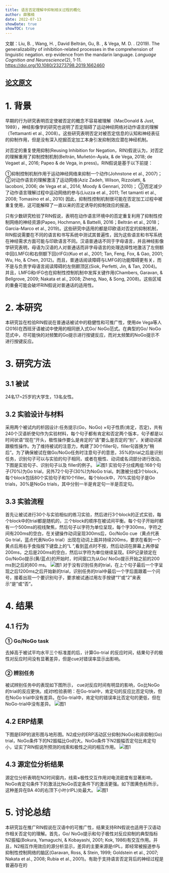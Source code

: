 ```yaml
---
title: 语言否定理解中抑制相关过程的概化
author: 薛雅楠
date: 2022-07-13
showDate: true
showTOC: true
---
```

文献：Liu, B. , Wang, H. , David Beltrán, Gu, B. , & Vega, M. D. . (2019). The generalizability of inhibition-related processes in the comprehension of linguistic negation. erp evidence from the mandarin language. *Language Cognition and Neuroscience*(2), 1-11.
https://doi.org/10.1080/23273798.2019.1662460
## [论文原文](../Source_Files/2022-07-13-XYN1.Pdf)
# 1. 背景
早期的行为研究表明否定使被否定的概念不容易被理解（MacDonald & Just, 1989），神经影像学的研究也说明了否定阻碍了运动神经网络对动作语言的理解（Tettamanti et al., 2008）。这些研究表明否定对被否定信息的认知和神经表征的抑制作用，但是没有深入挖掘否定加工本身引发抑制效应潜在神经机制。

对否定的重复使用抑制(Reusing Inhibition for Negation，RIN)假说认为，对否定的理解重用了抑制控制机制(Beltrán, Muñetón-Ayala, & de Vega, 2018; de Vegaet al., 2016; Papeo & de Vega, in press)。RIN假说是基于以下前提：

①抑制控制机制作用于运动神经网络来抑制一个动作(Johnstone et al., 2007)；
②对动作语言的理解激活了运动网络(Aziz Zadeh, Wilson, Rizzolatti, & Iacoboni, 2006; de Vega
et al., 2014; Moody & Gennari, 2010)；
③否定减少了动作语言理解过程中运动网络的参与(Liuzza et al., 2011; Tet tamanti et al., 2008; Tomasino et al., 2010)
因此，抑制性控制机制很可能在否定加工过程中被重复使用，这可能解释了一直以来的否定诱导的抑制效应的报道。

只有少数研究检验了RIN假说，表明在动作语言环境中的否定重复利用了抑制性控制网络的神经资源(Papeo, Hochmann, & Battelli, 2016；Beltrán et al., 2018；Garcia-Marco et al., 2019)。这些研究中适用的都是印欧语对否定的抑制机制，RIN假说需要在不同的语言和书写系统中测试其普遍性，因为这些语言和书写系统在神经需求方面可能与印欧语言不同。汉语普通话不同于字母语言，并且神经影像学研究表明，母语为汉语的人对普通话而非字母语言的处理选择性地激活了左侧额中回(LMFG)和右侧额下回(rIFG)(Kuo et al., 2001; Tan, Feng, Fox, & Gao, 2001; Wu, Ho, & Chen, 2012)。而且，普通话阅读障碍与LMFG的功能障碍更有关，而不是与负责字母语言阅读障碍的左侧颞顶区(Siok, Perfetti, Jin, & Tan, 2004)。并且，LMFG和rIFG也在抑制性控制机制中发挥关键作用(Chambers, Garavan, & Bellgrove, 2009; Nakata et al., 2008; Zheng, Nao, & Song, 2008)。这些区域的重叠可能会破坏RIN假说对普通话的适用性。
# 2. 本研究
本研究旨在检验RIN假说在普通话被试中的稳健性和可推广性，使用de Vega等人(2016)在西班牙语被试中使用的相同嵌入式Go/ NoGo范式。在典型的Go/ NoGo范式中，尽可能快的对频繁的Go提示进行按键反应，而对太频繁的NoGo提示不进行按键反应。
# 3. 研究方法
## 3.1 被试
24名17~25岁的大学生，13名女性。
## 3.2 实验设计与材料
采用两个被试内的析因设计:任务提示(Go，NoGo) ×句子性质(肯定，否定)，共有240个汉语祈使句作为实验材料，每个句子都有肯定和否定两个版本，句子都是以时间状语“现在”开头，极性操作要么是肯定的“请”要么是否定的“别”，关键动词紧跟极性操作。为了维持被试的注意力，构建了30个filler句，filler句首换为“稍后”。为了确保被试在做Go/NoGo任务时注意句子的意思，35%的trial之后是识别任务，识别句子可以与实验的句子相同，或者在极性、动词或名词部分进行改动。下图是实验句子、识别句子以及 filler的例子。
![图1](../Supporting_Information/2022-07-13-XYN1-Fig-1.png)
实验句子分成两组:168个句子(70%)为Go trial，另外72个句子(30%)为NoGo trial。刺激被分成3个block，每个block包括80个实验句子和10个filler。每个block中，70%实验句子是Go trials，30%是NoGo trials，其中分别一半是肯定句一半是否定句。
## 3.3 实验流程
首先让被试进行30个与实验相似的练习实验，然后进行3个block的正式实验，每个block中的trial都是随机的，三个block的顺序在被试间平衡。每个句子开始时都有一个500ms的视线聚焦，然后句子以字符为单位呈现，每个字300ms，字符之间有200ms的空白，在关键操作动词呈现300ms后，Go/NoGo cue（黄点代表Go trial，蓝点代表NoGo trial）出现在动词上面并持续200ms，要求在看到一个黄点后用右手食指按下键盘上的“L ”,看到蓝点时不按，然后动词在屏幕上再停留200ms，之后是200ms的空白，然后以字符为单位继续呈现。ERP记录锁定在Go/NoGo提示(黄/蓝点)的开始时，时间窗口为从Go/ NoGo提示开始之前的200 ms到之后的800 ms。
![图1](../Supporting_Information/2022-07-13-XYN1-Fig-2.png)
对于没有识别任务的trial，在上个句子最后一个字呈现之后1200ms之后开始新的trial，识别任务的trial中最后一个字后面跟着一个问号，接着出现一个要识别句子，要求被试通过用左手按键“1”或“2”来表示“是”或“否”。
# 4. 结果
## 4.1 行为
### ① Go/NoGo task
去掉高于被试平均水平三个标准差的后，计算Go-trial 的反应时间，结果句子的极性对反应时间没有显著差异，但是cue对错误率显示出影响。
### ② 辨别任务
被试辨别任务中的表现如下图所示， cue对反应时间有明显的影响，Go比NoGo 的trial的反应更快。成对t检验表明：在Go-trial中，肯定句的反应比否定句快，但在NoGo trial中没有差异。在Go-trial中，肯定句的错误率比否定句的更低，但在NoGo-trial中没有差异。
![图1](../Supporting_Information/2022-07-13-XYN1-Fig-3.png)
## 4.2 ERP结果
下图是ERP的波形图与地形图。N2成分的ERP活动区分抑制(NoGo)和非抑制(Go) trial，NoGo条件下的N2振幅比Go的大。NoGo条件下N2振幅否定句比肯定句小，证实了RIN假说所预测的线索和极性之间的相互作用。
![图1](../Supporting_Information/2022-07-13-XYN1-Fig-4.png)
## 4.3 源定位分析结果
源定位分析表明在N2时间窗内，线索×极性交互作用对电流密度有显著影响，NoGo肯定句条件下的激活比NoGo否定条件下的激活更强。如下图黄色标所示，这种差异在BA 40的右顶下小叶(rIPL)处最大。
![图1](../Supporting_Information/2022-07-13-XYN1-Fig-5.png)
# 5. 讨论总结
本研究旨在推广RIN假说在汉语中的可推广性，结果支持RIN假说也适用于汉语动作相关否定句的理解。首先，Go/ NoGo提示和句子极性对反应抑制的典型指标N2振幅(Bokura, Yamaguchi, & Kobayashi, 2001; Kok, 1986)有交互作用。并且，N2相互作用效应的源分析显示，差异的主要来源是rIPL，即经常被报道参与抑制性控制网络的脑区(Garavan, Ross, & Stein, 1999; Goldstein et al., 2007; Nakata et al., 2008; Rubia
et al., 2001)。有助于支持语言否定背后的神经过程是普遍存在的

